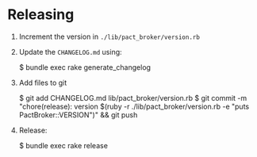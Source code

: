 # Releasing

1. Increment the version in `./lib/pact_broker/version.rb`
2. Update the `CHANGELOG.md` using:

      $ bundle exec rake generate_changelog

3. Add files to git

      $ git add CHANGELOG.md lib/pact_broker/version.rb
      $ git commit -m "chore(release): version $(ruby -r ./lib/pact_broker/version.rb -e "puts PactBroker::VERSION")" && git push

3. Release:

      $ bundle exec rake release
